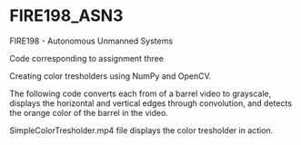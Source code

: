 # FIRE198_ASN3

FIRE198 - Autonomous Unmanned Systems

Code corresponding to assignment three

Creating color tresholders using NumPy and OpenCV. 

The following code converts each from of a barrel video to grayscale, displays the horizontal and vertical edges through convolution, and detects the orange color of the barrel in the video.

SimpleColorTresholder.mp4 file displays the color tresholder in action.

